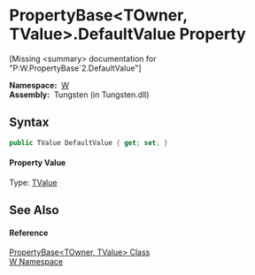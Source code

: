 PropertyBase&lt;TOwner, TValue>.DefaultValue Property
=====================================================
  
[Missing &lt;summary> documentation for "P:W.PropertyBase`2.DefaultValue"]


  **Namespace:**  [W][1]  
  **Assembly:**  Tungsten (in Tungsten.dll)

Syntax
------

```csharp
public TValue DefaultValue { get; set; }
```

#### Property Value
Type: [TValue][2]

See Also
--------

#### Reference
[PropertyBase&lt;TOwner, TValue> Class][2]  
[W Namespace][1]  

[1]: ../README.md
[2]: README.md
[3]: ../../_icons/Help.png